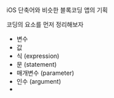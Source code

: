 iOS 단축어와 비슷한 블록코딩 앱의 기획

코딩의 요소를 먼저 정리해보자

- 변수
- 값
- 식 (expression)
- 문 (statement)
- 매개변수 (parameter)
- 인수 (argument)
- 